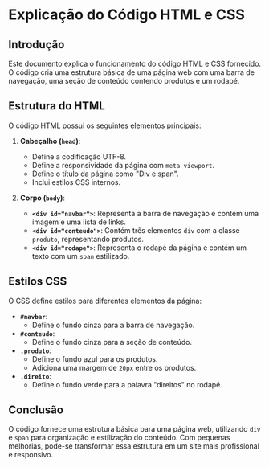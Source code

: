 # Explicação do Código HTML e CSS

## Introdução
Este documento explica o funcionamento do código HTML e CSS fornecido. O código cria uma estrutura básica de uma página web com uma barra de navegação, uma seção de conteúdo contendo produtos e um rodapé.

## Estrutura do HTML

O código HTML possui os seguintes elementos principais:

1. **Cabeçalho (`head`)**:
   - Define a codificação UTF-8.
   - Define a responsividade da página com `meta viewport`.
   - Define o título da página como "Div e span".
   - Inclui estilos CSS internos.

2. **Corpo (`body`)**:
   - **`<div id="navbar">`**: Representa a barra de navegação e contém uma imagem e uma lista de links.
   - **`<div id="conteudo">`**: Contém três elementos `div` com a classe `produto`, representando produtos.
   - **`<div id="rodape">`**: Representa o rodapé da página e contém um texto com um `span` estilizado.

## Estilos CSS

O CSS define estilos para diferentes elementos da página:

- **`#navbar`**:
  - Define o fundo cinza para a barra de navegação.
- **`#conteudo`**:
  - Define o fundo cinza para a seção de conteúdo.
- **`.produto`**:
  - Define o fundo azul para os produtos.
  - Adiciona uma margem de `20px` entre os produtos.
- **`.direito`**:
  - Define o fundo verde para a palavra "direitos" no rodapé.

## Conclusão
O código fornece uma estrutura básica para uma página web, utilizando `div` e `span` para organização e estilização do conteúdo. Com pequenas melhorias, pode-se transformar essa estrutura em um site mais profissional e responsivo.

